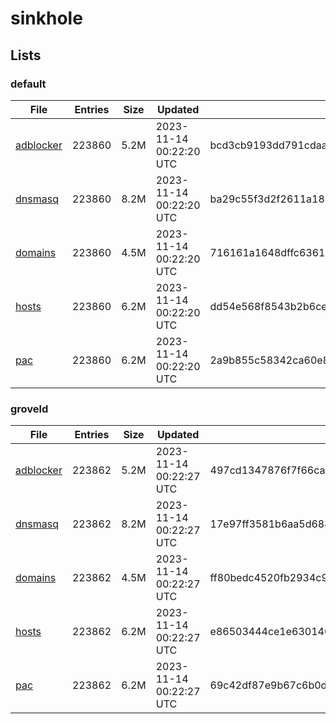 # sinkhole

## Lists

### default

|File|Entries|Size|Updated|Hash|
|-|-|-|-|-|
|[adblocker](https://raw.githubusercontent.com/groveld/sinkhole/lists/default/adblocker.txt)|223860|5.2M|2023-11-14 00:22:20 UTC|bcd3cb9193dd791cdaa580b44655860f093df2534e2029800b684735d278f63c|
|[dnsmasq](https://raw.githubusercontent.com/groveld/sinkhole/lists/default/dnsmasq.txt)|223860|8.2M|2023-11-14 00:22:20 UTC|ba29c55f3d2f2611a1864af1d5c7d396f0bf813f5598630d1ada1ca336051001|
|[domains](https://raw.githubusercontent.com/groveld/sinkhole/lists/default/domains.txt)|223860|4.5M|2023-11-14 00:22:20 UTC|716161a1648dffc6361bb6a76aed8967747b62dda1737cc18f6dc480ece3215d|
|[hosts](https://raw.githubusercontent.com/groveld/sinkhole/lists/default/hosts.txt)|223860|6.2M|2023-11-14 00:22:20 UTC|dd54e568f8543b2b6cedfdbb7bbe935d5f6aa53a9866288983f2c600607ede73|
|[pac](https://raw.githubusercontent.com/groveld/sinkhole/lists/default/pac.txt)|223860|6.2M|2023-11-14 00:22:20 UTC|2a9b855c58342ca60e80c8ecc3e3c3f20ba9f21b1d46d36a77f82494522e68de|

### groveld

|File|Entries|Size|Updated|Hash|
|-|-|-|-|-|
|[adblocker](https://raw.githubusercontent.com/groveld/sinkhole/lists/groveld/adblocker.txt)|223862|5.2M|2023-11-14 00:22:27 UTC|497cd1347876f7f66cad7617f16a593da8ed79c5a7da74b72c8218a09f62ef7f|
|[dnsmasq](https://raw.githubusercontent.com/groveld/sinkhole/lists/groveld/dnsmasq.txt)|223862|8.2M|2023-11-14 00:22:27 UTC|17e97ff3581b6aa5d6842f45376b6d3367910fa67ce70db1b7b8ae62f2f6b801|
|[domains](https://raw.githubusercontent.com/groveld/sinkhole/lists/groveld/domains.txt)|223862|4.5M|2023-11-14 00:22:27 UTC|ff80bedc4520fb2934c94cb7d2ad6a16c410c503f8327e3cb53372c74389e4f0|
|[hosts](https://raw.githubusercontent.com/groveld/sinkhole/lists/groveld/hosts.txt)|223862|6.2M|2023-11-14 00:22:27 UTC|e86503444ce1e630140d56af8bba0f6508c45fc2407c87ed6decf5f58d8e048b|
|[pac](https://raw.githubusercontent.com/groveld/sinkhole/lists/groveld/pac.txt)|223862|6.2M|2023-11-14 00:22:27 UTC|69c42df87e9b67c6b0d26dd901b6fe04050c214bc13b443ddd9cb0b571525e68|
